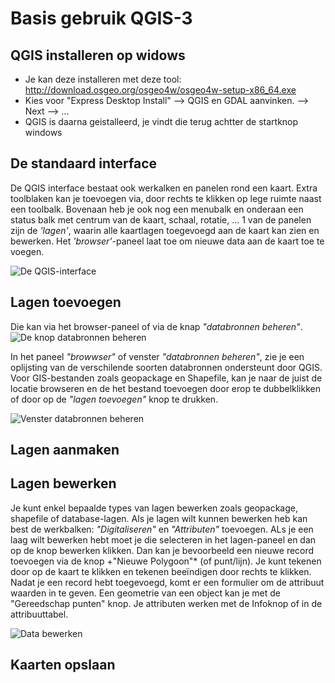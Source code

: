 Basis gebruik QGIS-3
====================

QGIS installeren op widows
---------------
 - Je kan deze installeren met deze tool: http://download.osgeo.org/osgeo4w/osgeo4w-setup-x86_64.exe 
 - Kies voor "Express Desktop Install" --> QGIS en GDAL aanvinken. --> Next --> ...
 - QGIS is daarna geistalleerd, je vindt die terug achtter de startknop windows

De standaard interface 
----------------------

De QGIS interface bestaat ook werkalken en panelen rond een kaart. 
Extra toolblaken kan je toevoegen via, door rechts te klikken op lege ruimte naast een toolbalk.
Bovenaan heb je ook nog een menubalk en onderaan een status balk met centrum van de kaart, schaal, rotatie, ...
1 van de panelen zijn de *'lagen'*, waarin alle kaartlagen toegevoegd aan de kaart kan zien en bewerken. 
Het *'browser'*-paneel laat toe om nieuwe data aan de kaart toe te voegen.

![][interface]

Lagen toevoegen
--------------
Die kan via het browser-paneel of via de knap *"databronnen beheren"*. ![][knop_databron]

In het paneel *"browwser"* of venster *"databronnen beheren"*, zie je een oplijsting van de verschilende soorten databronnen ondersteunt door QGIS. Voor GIS-bestanden zoals geopackage en Shapefile, kan je naar de juist de locatie browseren en de het bestand toevoegen door erop te dubbelklikken of door op de *"lagen toevoegen"* knop te drukken. 

![][venster_databronnen]

Lagen aanmaken
--------------


Lagen bewerken
--------------
Je kunt enkel bepaalde types van lagen bewerken zoals geopackage, shapefile of database-lagen.
Als je lagen wilt kunnen bewerken heb kan best de werkbalken: *"Digitaliseren"* en *"Attributen"* toevoegen. 
ALs je een laag wilt bewerken hebt moet je die selecteren in het lagen-paneel en dan op de knop bewerken klikken.
Dan kan je bevoorbeeld een nieuwe record toevoegen via de knop +"Nieuwe Polygoon"* (of punt/lijn). 
Je kunt tekenen door op de kaart te klikken en tekenen beeïndigen door rechts te klikken.
Nadat je een record hebt toegevoegd, komt er een formulier om de attribuut waarden in te geven.
Een geometrie van een object kan je  met de "Gereedschap punten" knop. 
Je attributen werken met de Infoknop of in de attribuuttabel.

![][data_bewerken]

Kaarten opslaan
---------------



[interface]: interface.png "De QGIS-interface"
[knop_databron]: knop_databron.png "De knop databronnen beheren"
[venster_databronnen]: venster_databronnen.png "Venster databronnen beheren"
[data_bewerken]: data_bewerken.gif "Data bewerken"

